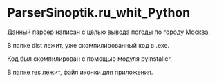 # ParserSinoptik.ru_whit_Python
Данный парсер написан с целью вывода погоды по городу Москва.

В папке dist лежит, уже скомпилированный код в .exe.

Код был скомпилирован с помощью модуля pyinstaller.

В папке res лежит, файл иконки для приложения.
